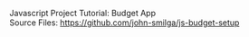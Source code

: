 Javascript Project Tutorial: Budget App  <br />
Source Files: https://github.com/john-smilga/js-budget-setup
